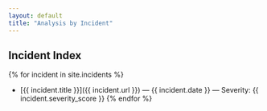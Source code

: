 ```yaml
---
layout: default
title: "Analysis by Incident"
---
```


## Incident Index

{% for incident in site.incidents %}
- [{{ incident.title }}]({{ incident.url }}) — {{ incident.date }} — Severity: {{ incident.severity_score }}
{% endfor %}
